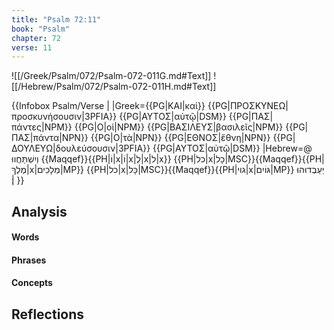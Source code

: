 ```yaml
---
title: "Psalm 72:11"
book: "Psalm"
chapter: 72
verse: 11
---
```

![[/Greek/Psalm/072/Psalm-072-011G.md#Text]]
![[/Hebrew/Psalm/072/Psalm-072-011H.md#Text]]

{{Infobox Psalm/Verse |
|Greek={{PG|ΚΑΙ|καὶ}} {{PG|ΠΡΟΣΚΥΝΕΩ|προσκυνήσουσιν|3PFIA}} {{PG|ΑΥΤΟΣ|αὐτῷ|DSM}} {{PG|ΠΑΣ|πάντες|NPM}} {{PG|Ο|οἱ|NPM}} {{PG|ΒΑΣΙΛΕΥΣ|βασιλεῖς|NPM}} {{PG|ΠΑΣ|πάντα|NPN}} {{PG|Ο|τὰ|NPN}} {{PG|ΕΘΝΟΣ|ἔθνη|NPN}} {{PG|ΔΟΥΛΕΥΩ|δουλεύσουσιν|3PFIA}} {{PG|ΑΥΤΟΣ|αὐτῷ|DSM}}
|Hebrew=@
וְיִשְׁתַּחֲווּ
{{Maqqef}}{{PH|וֹ|x|וֹ|x|לְ|x|ל|x}} {{PH|כל|x|כָל|MSC}}{{Maqqef}}{{PH|מֶלֶךְ|x|מְלָכִים|MP}} {{PH|כל|x|כָּל|MSC}}{{Maqqef}}{{PH|גוי|x|גּוֹיִם|MP}}
יַעַבְדוּהוּ
׃|
}}

## Analysis

#### Words

#### Phrases

#### Concepts

## Reflections
